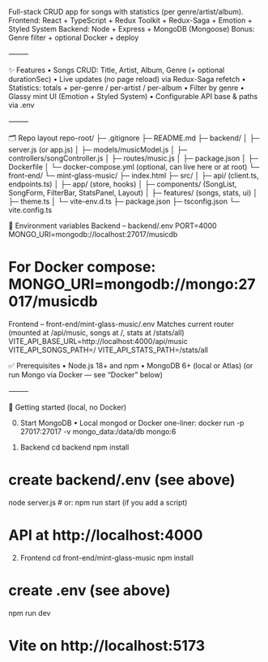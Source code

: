 Full-stack CRUD app for songs with statistics (per genre/artist/album).
Frontend: React + TypeScript + Redux Toolkit + Redux-Saga + Emotion + Styled System
Backend: Node + Express + MongoDB (Mongoose)
Bonus: Genre filter + optional Docker + deploy

⸻

✨ Features
	•	Songs CRUD: Title, Artist, Album, Genre (+ optional durationSec)
	•	Live updates (no page reload) via Redux-Saga refetch
	•	Statistics: totals + per-genre / per-artist / per-album
	•	Filter by genre
	•	Glassy mint UI (Emotion + Styled System)
	•	Configurable API base & paths via .env

⸻

🗂️ Repo layout
 repo-root/
├─ .gitignore
├─ README.md
├─ backend/
│  ├─ server.js (or app.js)
│  ├─ models/musicModel.js
│  ├─ controllers/songController.js
│  ├─ routes/music.js
│  ├─ package.json
│  ├─ Dockerfile
│  └─ docker-compose.yml   (optional, can live here or at root)
└─ front-end/
   └─ mint-glass-music/
      ├─ index.html
      ├─ src/
      │  ├─ api/ (client.ts, endpoints.ts)
      │  ├─ app/ (store, hooks)
      │  ├─ components/ (SongList, SongForm, FilterBar, StatsPanel, Layout)
      │  ├─ features/ (songs, stats, ui)
      │  ├─ theme.ts
      │  └─ vite-env.d.ts
      ├─ package.json
      ├─ tsconfig.json
      └─ vite.config.ts

🔑 Environment variables
Backend – backend/.env
PORT=4000
MONGO_URI=mongodb://localhost:27017/musicdb
# For Docker compose: MONGO_URI=mongodb://mongo:27017/musicdb
Frontend – front-end/mint-glass-music/.env
Matches current router (mounted at /api/music, songs at /, stats at /stats/all)
VITE_API_BASE_URL=http://localhost:4000/api/music
VITE_API_SONGS_PATH=/
VITE_API_STATS_PATH=/stats/all


✅ Prerequisites
	•	Node.js 18+ and npm
	•	MongoDB 6+ (local or Atlas)
(or run Mongo via Docker — see “Docker” below)

⸻

🚀 Getting started (local, no Docker)

0) Start MongoDB
	•	Local mongod or Docker one-liner:
docker run -p 27017:27017 -v mongo_data:/data/db mongo:6


1) Backend
cd backend
npm install
# create backend/.env (see above)
node server.js   # or: npm run start (if you add a script)
# API at http://localhost:4000

2) Frontend
cd front-end/mint-glass-music
npm install
# create .env (see above)
npm run dev
# Vite on http://localhost:5173



